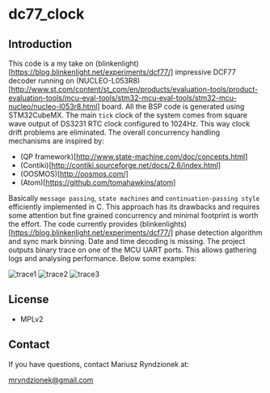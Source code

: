 dc77_clock
==========

Introduction
------------
This code is a my take on (blinkenlight)[https://blog.blinkenlight.net/experiments/dcf77/]
impressive DCF77 decoder running on (NUCLEO-L053R8)[http://www.st.com/content/st_com/en/products/evaluation-tools/product-evaluation-tools/mcu-eval-tools/stm32-mcu-eval-tools/stm32-mcu-nucleo/nucleo-l053r8.html] board. All the BSP code is generated using STM32CubeMX.
The main `tick` clock of the system comes from square wave output of DS3231 RTC clock configured to 1024Hz. 
This way clock drift problems are eliminated. The overall concurrency handling mechanisms are inspired by:

* (QP framework)[http://www.state-machine.com/doc/concepts.html]
* (Contiki)[http://contiki.sourceforge.net/docs/2.6/index.html]
* (OOSMOS)[http://oosmos.com/]
* (Atom)[https://github.com/tomahawkins/atom]

Basically `message passing`, `state machines` and `continuation-passing style` efficiently implemented in C.
This approach has its drawbacks and requires some attention but fine grained concurrency and minimal footprint
is worth the effort. The code currently provides (blinkenlights)[https://blog.blinkenlight.net/experiments/dcf77/]
phase detection algorithm and sync mark binning. Date and time decoding is missing. The project outputs binary trace
on one of the MCU UART ports. This allows gathering logs and analysing performance. Below some examples:

![trace1](https://github.com/mryndzionek/picoTracer/raw/master/logs/2016-06-18-18:25:21-ttyUSB0:576000:8N1.png)
![trace2](https://github.com/mryndzionek/picoTracer/raw/master/logs/2016-06-19-13:00:00-ttyUSB0:576000:8N1.png)
![trace3](https://github.com/mryndzionek/picoTracer/raw/master/logs/2016-06-19-22:17:15-ttyUSB0:576000:8N1.png)

License
-------
  - MPLv2

Contact
-------
If you have questions, contact Mariusz Ryndzionek at:

<mryndzionek@gmail.com>
